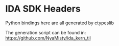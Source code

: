 # IDA SDK Headers

Python bindings here are all generated by ctypeslib

The generation script can be found in: https://github.com/NyaMisty/ida_kern_til
